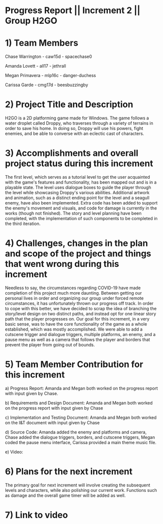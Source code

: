 
# Progress Report || Increment 2 || Group H2GO
<!--Please use this template to describe your progress on the group project in the latest increment. 
Please do not change the font, font size, margins or line spacing. All the text in italic should be removed from your final submission.-->
# 1)   Team Members
Chase Warrington - caw15d - spacechase0

Amanda Lovett - all17 - jethrall

Megan Primavera - mlp16c -  danger-duchess

Carissa Garde - cmg17d - beesbuzzingby

<!--Please write the name of all the team members, their FSU IDs, and GitHub IDs here.-->

# 2)   Project Title and Description
<!--Briefly describe your project.-->
H2GO is a 2D platforming game made for Windows. The game follows a water droplet called Droppy, who traverses through a variety of terrains in order to save his home. In doing so, Droppy will use his powers, fight enemies, and be able to converse with an eclectic cast of characters. 

# 3)  Accomplishments and overall project status during this increment
<!--Describe in detail what was accomplished during this increment and where your project stands overall compared to the initial scope and functionality proposed.-->
The first level, which serves as a tutorial level to get the user acquainted with the game's features and functionality, has been mapped out and is in a playable state. The level uses dialogue boxes to guide the player through the level while showcasing Droppy's various abilities. Additional artwork and animation, such as a distinct ending point for the level and a seagull enemy, have also been implemented. Extra code has been added to support the enemy's movement and visuals, and code for damage is currently in the works (though not finished). The story and level planning have been completed, with the implementation of such components to be completed in the third iteration. 


# 4)   Challenges, changes in the plan and scope of the project and things that went wrong during this increment
<!--Please describe here in detail:
- anything that was challenging during this increment and how you dealt with the challenges
- any changes that occurred in the initial plan you had for the project or its scope. Describe the reasons for the changes. 
- anything that went wrong during this increment-->

Needless to say, the circumstances regarding COVID-19 have made completion of this project much more daunting. Between getting our personal lives in order and organizing our group under forced remote circumstances, it has unfortunately thrown our progress off track. In order to cope with this better, we have decided to scrap the idea of branching the story/level design on two distinct paths, and instead opt for one linear story path that the player progresses on. Our goal for this increment, in a very basic sense, was to have the core functionality of the game as a whole established, which was mostly accomplished. We were able to add a cutscene trigger and dialogue triggers, multiple platforms, an enemy, and a pause menu as well as a camera that follows the player and borders that prevent the player from going out of bounds. 

<!--Note: Code will be worked on today (4/3) and what was/wasn't accomplished, or compromises will be discussed here -->

# 5)   Team Member Contribution for this increment
<!--Please list each individual member and their contributions to each of the deliverables in this increment (be as detailed as possible).
In other words, describe the contribution of each team member to:
a)   the progress report, including the sections they wrote or contributed to
b)   the requirements and design document, including the sections they wrote or contributed to
c)   the implementation and testing document, including the sections they wrote or contributed to
d)   the source code (be detailed about which parts of the system each team member contributed to and how)
e)   the video or presentation-->

a) Progress Report: Amanda and Megan both worked on the progress report with input given by Chase.

b) Requirements and Design Document:  Amanda and Megan both worked on the progress report with input given by Chase

c) Implementation and Testing Document: Amanda and Megan both worked on the I&T document with input given by Chase

d) Source Code: Amanda added the enemy and platforms and camera, Chase added the dialogue triggers, borders, and cutscene triggers, Megan coded the pause menu interface, Carissa provided a main theme music file. 

e) Video: 

# 6)   Plans for the next increment
<!--If this report if for the first or second increment, describe what are you planning to achieve in the next increment.-->

The primary goal for next increment will involve creating the subsequent levels and characters, while also polishing our current work. Functions such as damage and the overall game timer will be added as well.

# 7)   Link to video
<!--Paste here the link to your video (only for increment 1 and 2).-->
